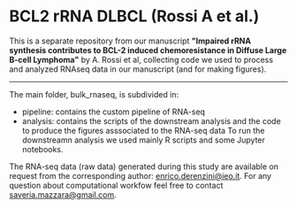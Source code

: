 # BCL2 rRNA DLBCL (Rossi A et al.)

This is a separate repository from our manuscript **"Impaired rRNA synthesis contributes to BCL-2 induced chemoresistance in Diffuse Large B-cell Lymphoma"** by A. Rossi et al, collecting code we used to process and analyzed RNAseq data in our manuscript (and for making figures).

---------------------------------------------------------------------------------------
The main folder, bulk_rnaseq, is subdivided in:

- pipeline: contains the custom pipeline of RNA-seq 
- analysis: contains the scripts of the downstream analysis and the code to produce the figures asssociated to the RNA-seq data
To run the downstreamn analysis we used mainly R scripts and some Jupyter notebooks.

The RNA-seq data (raw data) generated during this study are available on request from the corresponding author: enrico.derenzini@ieo.it.
For any question about computational workfow feel free to contact saveria.mazzara@gmail.com.


